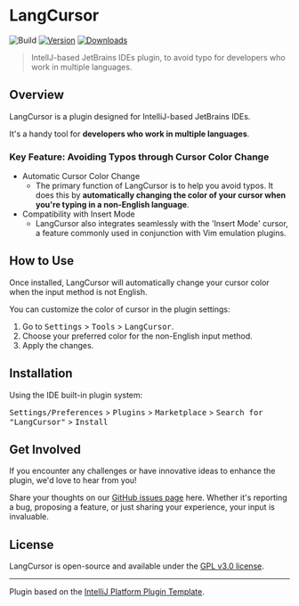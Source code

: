 # LangCursor

![Build](https://github.com/lauvsong/LangCursor/workflows/Build/badge.svg)
[![Version](https://img.shields.io/jetbrains/plugin/v/PLUGIN_ID.svg)](https://plugins.jetbrains.com/plugin/PLUGIN_ID)
[![Downloads](https://img.shields.io/jetbrains/plugin/d/PLUGIN_ID.svg)](https://plugins.jetbrains.com/plugin/PLUGIN_ID)

> IntellJ-based JetBrains IDEs plugin, to avoid typo for developers who work in multiple languages.

## Overview

<!-- Plugin description -->
LangCursor is a plugin designed for IntelliJ-based JetBrains IDEs.

It's a handy tool for **developers who work in multiple languages**.

### Key Feature: Avoiding Typos through Cursor Color Change
- Automatic Cursor Color Change
  - The primary function of LangCursor is to help you avoid typos. It does this by **automatically changing the color of your cursor when you're typing in a non-English language**.
- Compatibility with Insert Mode
  - LangCursor also integrates seamlessly with the 'Insert Mode' cursor, a feature commonly used in conjunction with Vim emulation plugins.<!-- Plugin description end -->
<!-- Plugin description end -->

## How to Use
Once installed, LangCursor will automatically change your cursor color when the input method is not English.

You can customize the color of cursor in the plugin settings:

1. Go to <kbd>Settings</kbd> > <kbd>Tools</kbd> > <kbd>LangCursor</kbd>.
2. Choose your preferred color for the non-English input method.
3. Apply the changes.

## Installation

Using the IDE built-in plugin system:
  
  <kbd>Settings/Preferences</kbd> > <kbd>Plugins</kbd> > <kbd>Marketplace</kbd> > <kbd>Search for "LangCursor"</kbd> >
  <kbd>Install</kbd>

## Get Involved
If you encounter any challenges or have innovative ideas to enhance the plugin, we'd love to hear from you!

Share your thoughts on our [GitHub issues page][issuePage] here. Whether it's reporting a bug, proposing a feature, or just sharing your experience, your input is invaluable.



## License
LangCursor is open-source and available under the [GPL v3.0 license][license].


---
Plugin based on the [IntelliJ Platform Plugin Template][template].

[license]: https://github.com/lauvsong/LangCursor/blob/main/LICENSE
[issuePage]: https://github.com/lauvsong/LangCursor/issues/new
[template]: https://github.com/JetBrains/intellij-platform-plugin-template
[docs:plugin-description]: https://plugins.jetbrains.com/docs/intellij/plugin-user-experience.html#plugin-description-and-presentation
